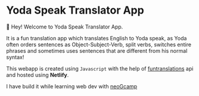 # Yoda Speak Translator App

👋 Hey! Welcome to Yoda Speak Translator App.

It is a fun translation app which translates English to Yoda speak, as Yoda often orders sentences as Object-Subject-Verb, split verbs, switches entire phrases and sometimes uses sentences that are different from his normal syntax!

This webapp is created using `Javascript` with the help of [funtranslations](https://funtranslations.com/) api and hosted using **Netlify**.

I have build it while learning web dev with [neoGcamp](https://neog.camp/)
